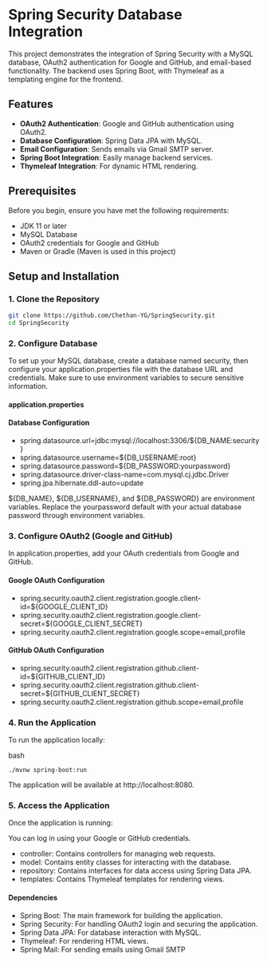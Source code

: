 # Spring Security Database Integration

This project demonstrates the integration of Spring Security with a MySQL database, OAuth2 authentication for Google and GitHub, and email-based functionality. The backend uses Spring Boot, with Thymeleaf as a templating engine for the frontend.

## Features

- **OAuth2 Authentication**: Google and GitHub authentication using OAuth2.
- **Database Configuration**: Spring Data JPA with MySQL.
- **Email Configuration**: Sends emails via Gmail SMTP server.
- **Spring Boot Integration**: Easily manage backend services.
- **Thymeleaf Integration**: For dynamic HTML rendering.

## Prerequisites

Before you begin, ensure you have met the following requirements:

- JDK 11 or later
- MySQL Database
- OAuth2 credentials for Google and GitHub
- Maven or Gradle (Maven is used in this project)

## Setup and Installation

### 1. Clone the Repository

```bash
git clone https://github.com/Chethan-YG/SpringSecurity.git
cd SpringSecurity
```

### 2. Configure Database

To set up your MySQL database, create a database named security, then configure your application.properties file with the database URL and credentials. Make sure to use environment variables to secure sensitive information.

#### application.properties

#### Database Configuration
- spring.datasource.url=jdbc:mysql://localhost:3306/${DB_NAME:security}
- spring.datasource.username=${DB_USERNAME:root}
- spring.datasource.password=${DB_PASSWORD:yourpassword}
- spring.datasource.driver-class-name=com.mysql.cj.jdbc.Driver
- spring.jpa.hibernate.ddl-auto=update

${DB_NAME}, ${DB_USERNAME}, and ${DB_PASSWORD} are environment variables.
Replace the yourpassword default with your actual database password through environment variables.

### 3. Configure OAuth2 (Google and GitHub)
In application.properties, add your OAuth credentials from Google and GitHub.

#### Google OAuth Configuration
- spring.security.oauth2.client.registration.google.client-id=${GOOGLE_CLIENT_ID}
- spring.security.oauth2.client.registration.google.client-secret=${GOOGLE_CLIENT_SECRET}
- spring.security.oauth2.client.registration.google.scope=email,profile

#### GitHub OAuth Configuration
- spring.security.oauth2.client.registration.github.client-id=${GITHUB_CLIENT_ID}
- spring.security.oauth2.client.registration.github.client-secret=${GITHUB_CLIENT_SECRET}
- spring.security.oauth2.client.registration.github.scope=email,profile

### 4. Run the Application
To run the application locally:

bash
```
./mvnw spring-boot:run
```

The application will be available at http://localhost:8080.

### 5. Access the Application
Once the application is running:

You can log in using your Google or GitHub credentials.

- controller: Contains controllers for managing web requests.
- model: Contains entity classes for interacting with the database.
- repository: Contains interfaces for data access using Spring Data JPA.
- templates: Contains Thymeleaf templates for rendering views.
  
#### Dependencies
- Spring Boot: The main framework for building the application.
- Spring Security: For handling OAuth2 login and securing the application.
- Spring Data JPA: For database interaction with MySQL.
- Thymeleaf: For rendering HTML views.
- Spring Mail: For sending emails using Gmail SMTP
